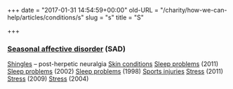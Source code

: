 +++
date = "2017-01-31 14:54:59+00:00"
old-URL = "/charity/how-we-can-help/articles/conditions/s"
slug = "s"
title = "S"

+++

### [Seasonal affective disorder](http://localhost/charity/how-we-can-help/articles/conditions/s/seasonal-affective-disorder/) (SAD)
[Shingles](http://localhost/charity/how-we-can-help/articles/conditions/s/shingles-and-post-herpetic-neuralgia/) – post-herpetic neuralgia
[Skin conditions](http://localhost/charity/how-we-can-help/articles/conditions/s/spotlight-on-skin-2/)
[Sleep problems](http://localhost/charity/how-we-can-help/articles/conditions/s/sleepless-britain/) (2011)
[Sleep problems](http://localhost/charity/how-we-can-help/articles/conditions/s/perchance-to-dream/) (2002)
[Sleep problems](http://localhost/charity/how-we-can-help/articles/conditions/s/sleep-problems/) (1998)
[Sports injuries](http://localhost/charity/how-we-can-help/articles/conditions/s/sports-injuries/)
[Stress](http://localhost/charity/how-we-can-help/articles/conditions/s/stress-busting/) (2011)
[Stress](http://localhost/charity/how-we-can-help/articles/conditions/s/stress/) (2009)
[Stress](http://localhost/charity/how-we-can-help/articles/conditions/s/stress-2/) (2004)
